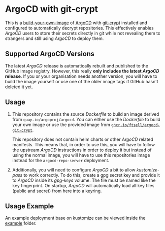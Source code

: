 # ArgoCD with git-crypt

This is
a [build-your-own-image](https://argo-cd.readthedocs.io/en/stable/operator-manual/custom_tools/#byoi-build-your-own-image)
of [ArgoCD](https://argoproj.github.io/cd/) with [git-crypt](https://www.agwa.name/projects/git-crypt/) installed and
configured to automatically decrypt repositories.
This effectively enables *ArgoCD* users to store their secrets directly in git while not revealing them to strangers and
still using *ArgoCD* to deploy them.

## Supported ArgoCD Versions

The latest *ArgoCD* release is automatically rebuilt and published to the GitHub image registry.
However, this really **only includes the latest *ArgoCD* release**.
If you or your organisation needs another version, you will have to build the image yourself or use one of the older
image tags if GitHub hasn't deleted it yet.

## Usage

1. This repository contains the source *Dockerfile* to build an image derived from `quay.io/argoproj/argocd`.
   You can either use the *Dockerfile* to build your own image or use the provided image
   from [`ghcr.io/ftsell/argocd-git-crypt`](https://github.com/ftsell/argocd-git-crypt/pkgs/container/argocd-git-crypt).

   This repository does not contain helm charts or other *ArgoCD* related manifests.
   This means that, in order to use this, you will have to follow the upstream *ArgoCD* instructions in order to deploy
   it but instead of using the normal image, you will have to use this repositories image instead for
   the `argocd-repo-server` deployment.

2. Additionally, you will need to configure *ArgoCD* a bit to allow *kustomize-pass* to work correctly.
   To do this, create a gpg secret key and provide it to *ArgoCD* inside its *gpg-keys* volume.
   The file must be named like the key fingerprint.
   On startup, *ArgoCD* will automatically load all key files (public and secret) from here into a keyring.

## Usage Example

An example deployment base on kustomize can be viewed inside the [example](./example) folder.
